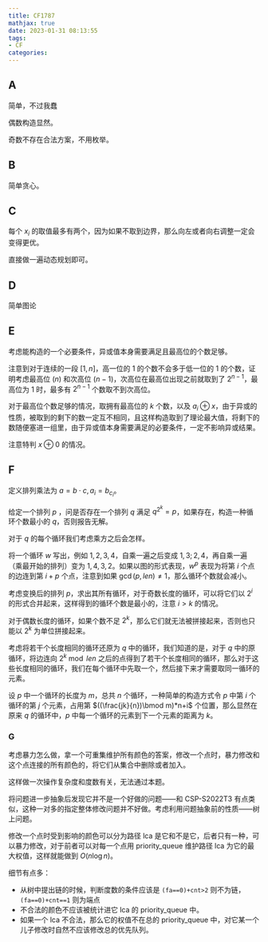 ```yaml
---
title: CF1787
mathjax: true
date: 2023-01-31 08:13:55
tags:
- CF
categories:
---
```


## A

简单，不过我蠢

偶数构造显然。

奇数不存在合法方案，不用枚举。

## B

简单贪心。

## C

每个 $x_i$ 的取值最多有两个，因为如果不取到边界，那么向左或者向右调整一定会变得更优。

直接做一遍动态规划即可。

## D

简单图论

## E

考虑能构造的一个必要条件，异或值本身需要满足且最高位的个数足够。

注意到对于连续的一段 $[1,n]$，高一位的 $1$ 的个数不会多于低一位的 $1$ 的个数，证明考虑最高位 ($n$) 和次高位 ($n-1$)，次高位在最高位出现之前就取到了 $2^{n-1}$，最高位为 $1$ 时，最多有 $2^{n-1}$ 个数取不到次高位。

对于最高位个数足够的情况，取拥有最高位的 $k$ 个数，以及 $a_i\oplus x$，由于异或的性质，被取到的剩下的数一定互不相同，且这样构造取到了理论最大值，将剩下的数随便塞进一组里，由于异或值本身需要满足的必要条件，一定不影响异或结果。

注意特判 $x\oplus0$ 的情况。

## F

定义排列乘法为 $a=b\cdot c,a_i=b_{c_i}$。

给定一个排列 $p$ ，问是否存在一个排列 $q$ 满足 $q^{2^k}=p$，如果存在，构造一种循环个数最小的 $q$，否则报告无解。

对于 $q$ 的每个循环我们考虑乘方之后会怎样。

将一个循环 $w$ 写出，例如 $1,2,3,4$，自乘一遍之后变成 $1,3;2,4$，再自乘一遍（乘最开始的排列）变为 $1,4,3,2$。如果以图的形式表现，$w^p$ 表现为将第 $i$ 个点的边连到第 $i+p$ 个点，注意到如果 $\gcd(p,len)\ne 1$，那么循环个数就会减小。

考虑变换后的排列 $p$，求出其所有循环，对于奇数长度的循环，可以将它们以 $2^i$ 的形式合并起来，这样得到的循环个数是最小的，注意 $i>k$ 的情况。

对于偶数长度的循环，如果个数不足 $2^k$，那么它们就无法被拼接起来，否则也只能以 $2^k$ 为单位拼接起来。

考虑将若干个长度相同的循环还原为 $q$ 中的循环，我们知道的是，对于 $q$ 中的原循环，将边连向 $2^k\bmod len$ 之后的点得到了若干个长度相同的循环，那么对于这些长度相同的循环，我们在每个循环中先取一个，然后接下来才需要取同一循环的元素。

设 $p$ 中一个循环的长度为 $m$，总共 $n$ 个循环，一种简单的构造方式令 $p$ 中第 $i$ 个循环的第 $j$ 个元素，占用第 $((\frac{jk}{n})\bmod m)*n+i$ 个位置，那么显然在原来 $q$ 的循环中，$p$ 中每一个循环的元素到下一个元素的距离为 $k$。

### G

考虑暴力怎么做，拿一个可重集维护所有颜色的答案，修改一个点时，暴力修改和这个点连接的所有颜色的，将它们从集合中删除或者加入。

这样做一次操作复杂度和度数有关，无法通过本题。

将问题进一步抽象后发现它并不是一个好做的问题——和 CSP-S2022T3 有点类似，这种一对多的指定整体修改问题并不好做。考虑利用问题抽象前的性质——树上问题。

修改一个点时受到影响的颜色可以分为路径 lca 是它和不是它，后者只有一种，可以暴力修改，对于前者可以对每一个点用 priority_queue 维护路径 lca 为它的最大权值，这样就能做到 $O(n\log n)$。

细节有点多：

- 从树中提出链的时候，判断度数的条件应该是 `(fa==0)+cnt>2` 则不为链，`(fa==0)+cnt==1` 则为端点
- 不合法的颜色不应该被统计进它 lca 的 priority_queue 中。
- 如果一个 lca 不合法，那么它的权值不在总的 priority_queue 中，对它某一个儿子修改时自然不应该修改总的优先队列。

